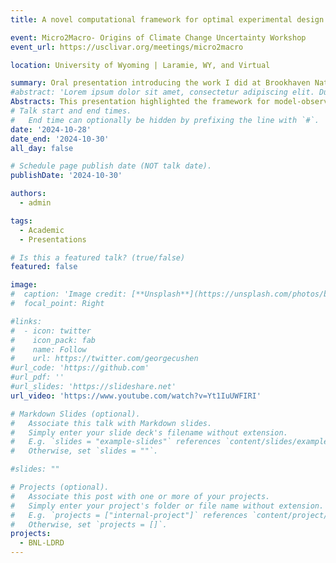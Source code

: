 ```yaml
---
title: A novel computational framework for optimal experimental design to improve climate prediction

event: Micro2Macro- Origins of Climate Change Uncertainty Workshop
event_url: https://usclivar.org/meetings/micro2macro

location: University of Wyoming | Laramie, WY, and Virtual

summary: Oral presentation introducing the work I did at Brookhaven National Laboratory.
#abstract: 'Lorem ipsum dolor sit amet, consectetur adipiscing elit. Duis posuere tellusac convallis placerat. Proin tincidunt magna sed ex sollicitudin condimentum. Sed ac faucibus dolor, scelerisque sollicitudin nisi. Cras purus urna, suscipit quis sapien eu, pulvinar tempor diam.'
Abstracts: This presentation highlighted the framework for model-observing system co-design and I really want to emphasize the OSSE (Observing System Simulation Experiment) concept, showing how model can provide extra information for guiding measurement deployment.  My presentation begins at 3:06:05 in the [video] (https://www.youtube.com/watch?v=Yt1IuUWFIRI).
# Talk start and end times.
#   End time can optionally be hidden by prefixing the line with `#`.
date: '2024-10-28'
date_end: '2024-10-30'
all_day: false

# Schedule page publish date (NOT talk date).
publishDate: '2024-10-30'

authors:
  - admin

tags: 
  - Academic
  - Presentations

# Is this a featured talk? (true/false)
featured: false

image:
#  caption: 'Image credit: [**Unsplash**](https://unsplash.com/photos/bzdhc5b3Bxs)'
#  focal_point: Right

#links:
#  - icon: twitter
#    icon_pack: fab
#    name: Follow
#    url: https://twitter.com/georgecushen
#url_code: 'https://github.com'
#url_pdf: ''
#url_slides: 'https://slideshare.net'
url_video: 'https://www.youtube.com/watch?v=Yt1IuUWFIRI'

# Markdown Slides (optional).
#   Associate this talk with Markdown slides.
#   Simply enter your slide deck's filename without extension.
#   E.g. `slides = "example-slides"` references `content/slides/example-slides.md`.
#   Otherwise, set `slides = ""`.

#slides: ""

# Projects (optional).
#   Associate this post with one or more of your projects.
#   Simply enter your project's folder or file name without extension.
#   E.g. `projects = ["internal-project"]` references `content/project/deep-learning/index.md`.
#   Otherwise, set `projects = []`.
projects:
  - BNL-LDRD
---
```


